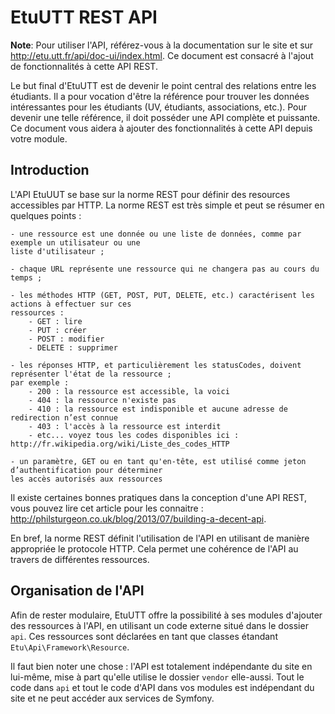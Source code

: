 
EtuUTT REST API
===============

**Note**: Pour utiliser l'API, référez-vous à la documentation sur le site et sur
http://etu.utt.fr/api/doc-ui/index.html. Ce document est consacré à l'ajout de fonctionnalités à cette
API REST.


Le but final d'EtuUTT est de devenir le point central des relations entre les étudiants. Il a pour
vocation d'être la référence pour trouver les données intéressantes pour les étudiants (UV, étudiants,
associations, etc.). Pour devenir une telle référence, il doit posséder une API complète et puissante.
Ce document vous aidera à ajouter des fonctionnalités à cette API depuis votre module.


Introduction
-------------------

L'API EtuUUT se base sur la norme REST pour définir des resources accessibles par HTTP. La norme REST
est très simple et peut se résumer en quelques points :

	- une ressource est une donnée ou une liste de données, comme par exemple un utilisateur ou une
	liste d'utilisateur ;

	- chaque URL représente une ressource qui ne changera pas au cours du temps ;

	- les méthodes HTTP (GET, POST, PUT, DELETE, etc.) caractérisent les actions à effectuer sur ces
	ressources :
		- GET : lire
		- PUT : créer
		- POST : modifier
		- DELETE : supprimer

	- les réponses HTTP, et particulièrement les statusCodes, doivent représenter l'état de la ressource ;
	par exemple :
		- 200 : la ressource est accessible, la voici
		- 404 : la ressource n'existe pas
		- 410 : la ressource est indisponible et aucune adresse de redirection n’est connue
		- 403 : l'accès à la ressource est interdit
		- etc... voyez tous les codes disponibles ici : http://fr.wikipedia.org/wiki/Liste_des_codes_HTTP

	- un paramètre, GET ou en tant qu'en-tête, est utilisé comme jeton d’authentification pour déterminer
	les accès autorisés aux ressources

Il existe certaines bonnes pratiques dans la conception d'une API REST, vous pouvez lire cet article
pour les connaitre : http://philsturgeon.co.uk/blog/2013/07/building-a-decent-api.

En bref, la norme REST définit l'utilisation de l'API en utilisant de manière appropriée le protocole
HTTP. Cela permet une cohérence de l'API au travers de différentes ressources.


Organisation de l'API
---------------------

Afin de rester modulaire, EtuUTT offre la possibilité à ses modules d'ajouter des ressources à l'API,
en utilisant un code externe situé dans le dossier `api`. Ces ressources sont déclarées en tant que
classes étandant `Etu\Api\Framework\Resource`.

Il faut bien noter une chose : l'API est totalement indépendante du site en lui-même, mise à part
qu'elle utilise le dossier `vendor` elle-aussi. Tout le code dans `api` et tout le code d'API dans vos
modules est indépendant du site et ne peut accéder aux services de Symfony.


